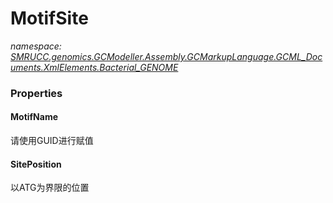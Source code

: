 ﻿# MotifSite
_namespace: [SMRUCC.genomics.GCModeller.Assembly.GCMarkupLanguage.GCML_Documents.XmlElements.Bacterial_GENOME](./index.md)_






### Properties

#### MotifName
请使用GUID进行赋值
#### SitePosition
以ATG为界限的位置
